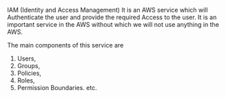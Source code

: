 IAM (Identity and Access Management)
It is an AWS service which will Authenticate the user and provide the required Access to the user. It is an important service in the AWS without which we will not use anything in the AWS.

The main components of this service are
1. Users,
2. Groups,
3. Policies,
4. Roles,
5. Permission Boundaries. etc.